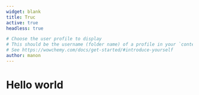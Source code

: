 ```yaml
---
widget: blank
title: Truc
active: true
headless: true

# Choose the user profile to display
# This should be the username (folder name) of a profile in your `content/authors/` folder.
# See https://wowchemy.com/docs/get-started/#introduce-yourself
author: manon
---
```


# Hello world
